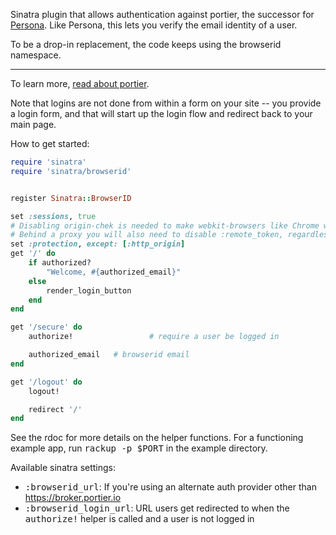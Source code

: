 Sinatra plugin that allows authentication against portier, the successor for [Persona](https://login.persona.org/about). Like Persona, this lets you verify the email identity of a user.

To be a drop-in replacement, the code keeps using the browserid namespace.

---

To learn more, [read about portier](https://portier.github.io/).

Note that logins are not done from within a form on your site -- you provide a login form, and that will start up the login flow and redirect back to your main page.

How to get started:

```ruby
require 'sinatra'
require 'sinatra/browserid'


register Sinatra::BrowserID

set :sessions, true
# Disabling origin-chek is needed to make webkit-browsers like Chrome work. 
# Behind a proxy you will also need to disable :remote_token, regardless for which browser.
set :protection, except: [:http_origin] 
get '/' do
    if authorized?
        "Welcome, #{authorized_email}"
    else
        render_login_button
    end
end

get '/secure' do
    authorize!                 # require a user be logged in

    authorized_email   # browserid email
end

get '/logout' do
    logout!

    redirect '/'
end

```

See the rdoc for more details on the helper functions.  For a functioning
example app, run <tt>rackup -p $PORT</tt> in the example directory.

Available sinatra settings:

 * <tt>:browserid_url</tt>: If you're using an alternate auth provider
  other than https://broker.portier.io
 * <tt>:browserid_login_url</tt>: URL users get redirected to when the
  <tt>authorize!</tt> helper is called and a user is not logged in
